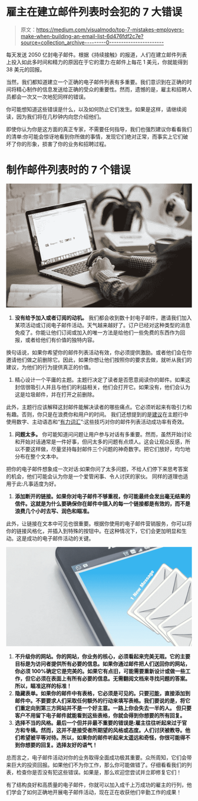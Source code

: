 # 雇主在建立邮件列表时会犯的 7 大错误

> 原文：<https://medium.com/visualmodo/top-7-mistakes-employers-make-when-building-an-email-list-6d476fdf2c7e?source=collection_archive---------0----------------------->

每天发送 2050 亿封电子邮件。根据《持续接触》的报道，人们在建立邮件列表上投入如此多时间和精力的原因在于它的潜力:在邮件上每花 1 美元，你就能得到 38 美元的回报。

当然，我们都知道建立一个正确的电子邮件列表有多重要。我们意识到在正确的时间将精心制作的信息发送给正确的受众的重要性。然而，遗憾的是，雇主和招聘人员都会一次又一次地犯同样的错误。

你可能想知道这些错误是什么，以及如何防止它们发生。如果是这样，请继续阅读，因为我们将在几秒钟内向您介绍他们。

即使你认为你是这方面的真正专家，不需要任何指导，我们也强烈建议你看看我们的清单:你可能会惊讶地看到你所做的事情，发现它们绝对正常，而事实上它们破坏了你的形象，损害了你的业务和招聘过程。

# 制作邮件列表时的 7 个错误

![](img/183a3e5a907feef192b1fe3581dab700.png)

1.  **没有给予加入或者订阅的动机。**
    我们都会收到数十封电子邮件，邀请我们加入某项活动或订阅电子邮件活动。天气越来越好了。订户已经对这种类型的消息免疫了。你能让他们订阅或加入的唯一方法是给他们一些免费的东西作为回报，或者给他们有价值的独特内容。

换句话说，如果你希望你的邮件列表活动有效，你必须提供激励。或者他们会在你邀请他们做之前删除它。因此，如果你想让他们按照你的要求去做，就听从我们的建议，为他们的行为提供真正的价值。

1.  精心设计一个平庸的主题。主题行决定了读者是否愿意阅读你的邮件。如果这封信很吸引人并且与他们的利益相关，他们会打开它。如果没有，他们会认为这是垃圾邮件，并在打开之前删除。

此外，主题行应该解释这封邮件能解决读者的哪些痛点。它必须听起来有吸引力和有趣。否则，你只是在浪费你和用户的时间。
我们还想提到的是[建议](https://visualmodo.com/)在主题行中使用数字、主动语态和“[有力词汇](https://smartblogger.com/power-words/)”:这些技巧对你的邮件列表活动成功率有奇效。

1.  **问题太多。**
    你可能知道问问题让用户参与对话有多重要。然而，虽然开始讨论和开始对话通常是一件好事，但问太多的问题有点烦人。这会让观众反感，所以不要这样做，尽量坚持每封邮件三个问题的神奇数字。把它们放好，均匀地分布在整个文本中。

把你的电子邮件想象成一次对话:如果你问了太多问题，不给人们停下来思考答案的机会，他们可能会认为你是一个爱管闲事、令人讨厌的家伙。
同样的道理也适用于此:凡事适度为好。

1.  **添加断开的链接。如果你对电子邮件不够重视，你可能最终会发出毫无结果的信件。这就是为什么要确保你在邮件中插入的每一个链接都是有效的，而不是浪费几个小时去写、润色和瞄准。**

此外，让链接在文本中可见也很重要。根据你使用的电子邮件营销服务，你可以将你的链接风格化，并插入到特殊的按钮中。在这种情况下，它们会更加明显和生动。这是成功的电子邮件活动的关键。

![](img/5325c8e75ad4b5431e2ef0ab840fd4fa.png)

1.  **不升级你的网站。你的网站，你业务的核心，必须看起来完美无瑕。它的主要目标是为访问者提供所有必要的信息。如果你通过邮件把人们送回你的网站，你必须 100%确定它是完美的。如果它有点旧，可能需要重新设计或做一些工作，但它必须在表面上有所有必要的信息。无需翻阅文档来寻找问题的答案。所以，瞄准这样的标准！**
2.  **隐藏表单。如果你的邮件中有表格，它必须是可见的。只要[可能](https://visualmodo.com/)，直接添加到邮件中。不要要求人们采取任何额外的行动来填写表格。我们要说的是，将它们重定向到第三方网站并不是一个好主意。一路上你会失去一半的人。
    但只要客户不用留下电子邮件就能看到这些表格，你就会得到你想要的所有回复。**
3.  **选择不当的风格。最后一个但并非最不重要的错误是:雇主往往听起来过于官方和专横。然而，这并不是接受者所期望的风格或态度。人们讨厌被教导。他们希望被平等对待。所以，如果你的邮件听起来太遥远和奇怪，你很可能得不到你想要的回复。选择友好的语气！**

总而言之，电子邮件活动对你的业务取得全面成功极其重要。众所周知，它们会带来巨大的投资回报。如果他们不为你工作，那么你可能做错了。仔细看看我们的列表，检查你是否没有犯这些错误。如果是，那么欢迎您尝试并立即修复它们！

有了结构良好和高质量的电子邮件，你就可以加入成千上万成功的雇主的行列，他们学会了如何正确地开展电子邮件活动，现在正在收获他们辛勤工作的成果！
